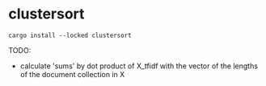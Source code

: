 # clustersort

    cargo install --locked clustersort

TODO:

- calculate 'sums' by dot product of X_tfidf with the vector of the lengths of the document collection in X
